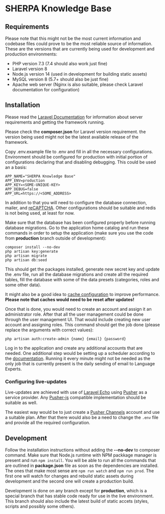 # SHERPA Knowledge Base

## Requirements

Please note that this might not be the most current information and codebase files could prove to be the most reliable source of information. These are the versions that are currently being used for development and production environments:

* PHP version 7.3 (7.4 should also work just fine)
* Laravel version 8
* Node.js version 14 (used in development for building static assets)
* MySQL version 8 (5.7+ should also be just fine)
* Apache web server (Nginx is also suitable, please check Laravel documentation for configuration)

## Installation

Please read the [Laravel Documentation](https://laravel.com/docs/8.x) for information about server requirements and getting the framework running.

Please check the **composer.json** for Laravel version requirement. the version being used might not be the latest available release of the framework.

Copy .env.example file to .env and fill in all the necessary configurations. Environment should be configured for production with initial portion of configurations declaring that and disabling debugging. This could be used an a basis:

```
APP_NAME="SHERPA Knowledge Base"
APP_ENV=production
APP_KEY=<SOME-UNIQUE-KEY>
APP_DEBUG=false
APP_URL=https://<SOME_ADDRESS>
```

In addition to that you will need to configure the database connection, mailer, and [reCAPTCHA](https://developers.google.com/recaptcha/). Other configurations should be suitable and redis is not being used, at least for now.

Make sure that the database has been configured properly before running database migrations. Go to the application home catalog and run these commands in order to setup the application (make sure you use the code from **production** branch outside of development):

```
composer install --no-dev
php artisan key:generate
php artisan migrate
php artisan db:seed
```

This should get the packages installed, generate new secret key and update the .env file, run all the database migrations and create all the required tables, fill the database with some of the data presets (categories, roles and some other data).

It might also be a good idea to [cache configuration](https://laravel.com/docs/8.x/configuration#configuration-caching) to improve performance. **Please note that caches would need to be reset after updates!**

Once that is done, you would need to create an account and assign it an administrator role. After that all the user management could be done through the user management UI. That would include creating new user account and assigning roles. This command should get the job done (please replace the arguments with correct values):

```
php artisan auth:create-admin {name} {email} {password}
```

Log in to the application and create any additional accounts that are needed. One additional step would be setting up a scheduler according to the [documentation](https://laravel.com/docs/8.x/scheduling#starting-the-scheduler). Running it every minute might not be needed as the only job that is currently present is the daily sending of email to Language Experts.

### Configuring live-updates

Live-updates are achieved with use of [Laravel Echo](https://laravel.com/docs/8.x/broadcasting#client-side-installation) using [Pusher](https://pusher.com/) as a service provider. Any [Pusher-js](https://github.com/pusher/pusher-js) compatible implementation should be suitable as well.

The easiest way would be to just create a [Pusher Channels](https://pusher.com/channels/pricing) account and use a suitable plan. After that there would also be a need to change the `.env` file and provide all the required configuration.

## Development

Follow the installation instructions without adding the **--no-dev** to composer command. Make sure that Node.js runtime with NPM packkage manager is present and run `npm install`. You will be able to run all the commands that are outlined in **package.json** file as soon as the dependencies are installed. The ones that make most sense are `npm run watch` and `npm run prod`. The first one will watch for changes and rebuild static assets during development and the second one will create a production build.

Development is done on any branch except for **production**, which is a special branch that has stable code ready for use in the live environment. This branch should also include the latest build of static accets (styles, scripts and possibly some others).
